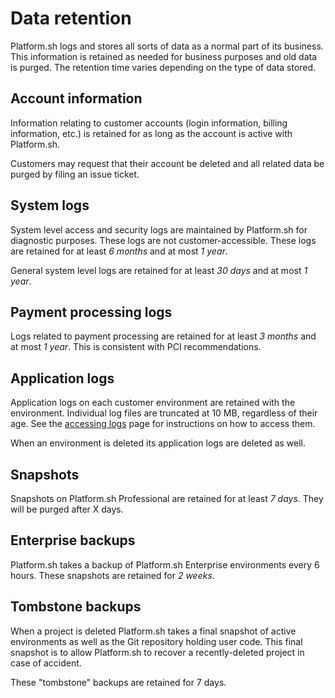 # Data retention

Platform.sh logs and stores all sorts of data as a normal part of its business.  This information is retained as needed for business purposes and old data is purged.  The retention time varies depending on the type of data stored.

## Account information

Information relating to customer accounts (login information, billing information, etc.) is retained for as long as the account is active with Platform.sh.

Customers may request that their account be deleted and all related data be purged by filing an issue ticket.

## System logs

System level access and security logs are maintained by Platform.sh for diagnostic purposes.  These logs are not customer-accessible.  These logs are retained for at least _6 months_ and at most _1 year_.

General system level logs are retained for at least _30 days_ and at most _1 year_.

## Payment processing logs

Logs related to payment processing are retained for at least _3 months_ and at most _1 year_.  This is consistent with PCI recommendations.

## Application logs

Application logs on each customer environment are retained with the environment.  Individual log files are truncated at 10 MB, regardless of their age.  See the [accessing logs](/development/logs.md) page for instructions on how to access them.

When an environment is deleted its application logs are deleted as well.

## Snapshots

Snapshots on Platform.sh Professional are retained for at least _7 days_.  They will be purged after X days.

## Enterprise backups

Platform.sh takes a backup of Platform.sh Enterprise environments every 6 hours.  These snapshots are retained for _2 weeks_.

## Tombstone backups

When a project is deleted Platform.sh takes a final snapshot of active environments as well as the Git repository holding user code.  This final snapshot is to allow Platform.sh to recover a recently-deleted project in case of accident.

These "tombstone" backups are retained for 7 days.
